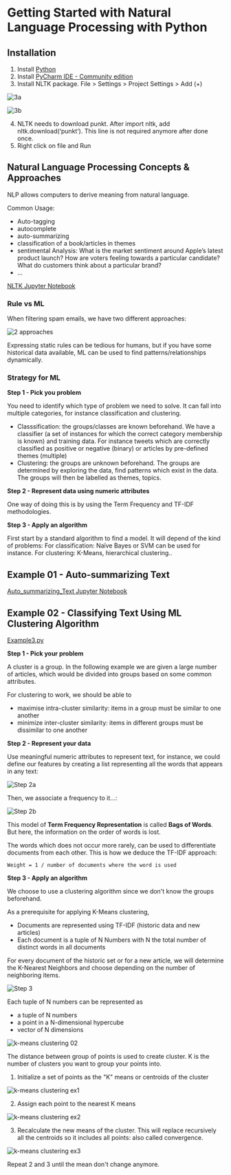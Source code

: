 # Getting Started with Natural Language Processing with Python

## Installation

1. Install [Python](https://www.python.org/downloads/)
2. Install [PyCharm IDE - Community edition](https://www.jetbrains.com/pycharm/download/#section=windows)
3. Install NLTK package. File > Settings > Project Settings > Add (+)

![3a](images/nltk01.png)

![3b](images/nltk02.png)

4. NLTK needs to download punkt. After import nltk, add nltk.download(‘punkt’). This line is not required anymore after done once.
5. Right click on file and Run

## Natural Language Processing Concepts & Approaches

NLP allows computers to derive meaning from natural language.

Common Usage:
* Auto-tagging
* autocomplete
* auto-summarizing
* classification of a book/articles in themes
* sentimental Analysis: What is the market sentiment around Apple’s latest product launch? How are voters feeling towards a particular candidate? What do customers think about a particular brand?
* ...

[NLTK Jupyter Notebook](NLTK.ipynb)

### Rule vs ML

When filtering spam emails, we have two different approaches:

![2 approaches](images/nltk03.png)

Expressing static rules can be tedious for humans, but if you have  some historical data available, ML can be used to find patterns/relationships dynamically.

### Strategy for ML

**Step 1 - Pick you problem**

You need to identify which type of problem we need to solve. It can fall into multiple categories, for instance classification and clustering. 
- Classsification: the groups/classes are known beforehand. We have a classifier (a set of instances for which the correct category membership is known) and training data. For instance tweets which are correctly classified as positive or negative (binary) or articles by pre-defined themes (multiple)
- Clustering: the groups are unknown beforehand. The groups are determined by exploring the data, find patterns which exist in the data. The groups will then be labelled as themes, topics. 

**Step 2 - Represent data using numeric attributes**

One way of doing this is by using the Term Frequency and TF-IDF methodologies.

**Step 3 - Apply an algorithm**

First start by a standard algorithm to find a model. It will depend of the kind of problems: For classification: Naïve Bayes or SVM can be used for instance. For clustering: K-Means, hierarchical clustering..

## Example 01 - Auto-summarizing Text

[Auto_summarizing_Text Jupyter Notebook](Auto_summarizing_Text.ipynb)

## Example 02 - Classifying Text Using ML Clustering Algorithm

[Example3.py](Example3.py)

**Step 1 - Pick your problem**

A cluster is a group. In the following example we are given a large number of articles, which would be divided into groups based on some common attributes. 

For clustering to work, we should be able to 
- maximise intra-cluster similarity: items in a group must be similar to one another 
- minimize inter-cluster similarity: items in different groups must be dissimilar to one another

**Step 2 - Represent your data**

Use meaningful numeric attributes to represent text, for instance, we could define our features by creating a list representing all the words that appears in any text:

![Step 2a](images/nltk05.png)

Then, we associate a frequency to it...:

![Step 2b](images/nltk06.png)

This model of **Term Frequency Representation** is called **Bags of Words**. But here, the information on the order of words is lost.

The words which does not occur more rarely, can be used to differentiate documents from each other. This is how we deduce the TF-IDF approach:

```
Weight = 1 / number of documents where the word is used
```

**Step 3 - Apply an algorithm**

We choose to use a clustering algorithm since we don't know the groups beforehand.

As a prerequisite for applying K-Means clustering, 
- Documents are represented using TF-IDF (historic data and new articles)
- Each document is a tuple of N Numbers with N the total number of distinct words in all documents

For every document of the historic set or for a new article, we will determine the K-Nearest Neighbors and choose depending on the number of neighboring items.

![Step 3](images/nltk09.png)

Each tuple of N numbers can be represented as 
- a tuple of N numbers
- a point in a N-dimensional hypercube 
-  vector of N dimensions

![k-means clustering 02](images/nltk11.png)

The distance between group of points is used to create cluster. K is the number of clusters you want to group your points into.

1. Initialize a set of points as the "K" means or centroids of the cluster

![k-means clustering ex1](images/nltk12.png)

2. Assign each point to the nearest K means

![k-means clustering ex2](images/nltk13.png)

3. Recalculate the new means of the cluster. This will replace recursively all the centroids so it includes all points: also called convergence. 

![k-means clustering ex3](images/nltk14.png)

Repeat 2 and 3 until the mean don't change anymore. 